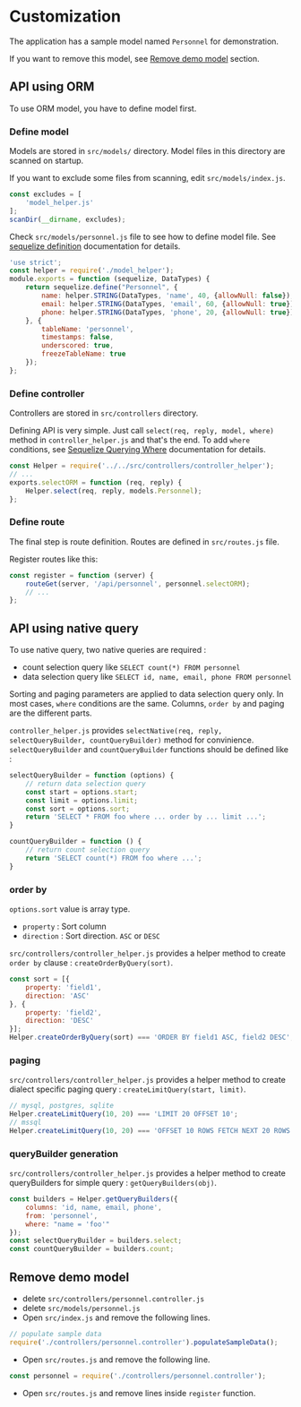 # Customization

The application has a sample model named `Personnel` for demonstration.

If you want to remove this model, see [Remove demo model](#remove) section.

## API using ORM
To use ORM model, you have to define model first.

### Define model
Models are stored in `src/models/` directory. Model files in this directory are scanned on startup.

If you want to exclude some files from scanning, edit `src/models/index.js`.

```javascript
const excludes = [
    'model_helper.js'
];
scanDir(__dirname, excludes);
```

Check `src/models/personnel.js` file to see how to define model file. See [sequelize definition](http://docs.sequelizejs.com/en/v3/docs/models-definition) documentation for details.

```javascript
'use strict';
const helper = require('./model_helper');
module.exports = function (sequelize, DataTypes) {
    return sequelize.define("Personnel", {
        name: helper.STRING(DataTypes, 'name', 40, {allowNull: false}),
        email: helper.STRING(DataTypes, 'email', 60, {allowNull: true}),
        phone: helper.STRING(DataTypes, 'phone', 20, {allowNull: true})
    }, {
        tableName: 'personnel',
        timestamps: false,
        underscored: true,
        freezeTableName: true
    });
};
```

### Define controller
Controllers are stored in `src/controllers` directory.

Defining API is very simple. Just call `select(req, reply, model, where)` method in `controller_helper.js` and that's the end. To add `where` conditions, see [Sequelize Querying Where](http://docs.sequelizejs.com/en/v3/docs/querying/#where) documentation for details.

```javascript
const Helper = require('../../src/controllers/controller_helper');
// ...
exports.selectORM = function (req, reply) {
    Helper.select(req, reply, models.Personnel);
};
```

### Define route
The final step is route definition. Routes are defined in `src/routes.js` file.

Register routes like this:

```javascript
const register = function (server) {
    routeGet(server, '/api/personnel', personnel.selectORM);
    // ...
};
```

## API using native query
To use native query, two native queries are required :
* count selection query like `SELECT count(*) FROM personnel`
* data selection query like `SELECT id, name, email, phone FROM personnel`

Sorting and paging parameters are applied to data selection query only. In most cases, `where` conditions are the same. Columns, `order by` and paging are the different parts.

`controller_helper.js` provides `selectNative(req, reply, selectQueryBuilder, countQueryBuilder)` method for convinience. `selectQueryBuilder` and `countQueryBuilder` functions should be defined like :

```javascript
selectQueryBuilder = function (options) {
    // return data selection query
    const start = options.start;
    const limit = options.limit;
    const sort = options.sort;
    return 'SELECT * FROM foo where ... order by ... limit ...';
}

countQueryBuilder = function () {
    // return count selection query
    return 'SELECT count(*) FROM foo where ...';
}
```

### order by
`options.sort` value is array type.
* `property` : Sort column
* `direction` : Sort direction. `ASC` or `DESC`

`src/controllers/controller_helper.js` provides a helper method to create `order by` clause : `createOrderByQuery(sort)`.

```javascript
const sort = [{
    property: 'field1',
    direction: 'ASC'
}, {
    property: 'field2',
    direction: 'DESC'
}];
Helper.createOrderByQuery(sort) === 'ORDER BY field1 ASC, field2 DESC';
```

### paging
`src/controllers/controller_helper.js` provides a helper method to create dialect specific paging query : `createLimitQuery(start, limit)`.

```javascript
// mysql, postgres, sqlite
Helper.createLimitQuery(10, 20) === 'LIMIT 20 OFFSET 10';
// mssql
Helper.createLimitQuery(10, 20) === 'OFFSET 10 ROWS FETCH NEXT 20 ROWS ONLY';
```

### queryBuilder generation
`src/controllers/controller_helper.js` provides a helper method to create queryBuilders for simple query : `getQueryBuilders(obj)`.

```javascript
const builders = Helper.getQueryBuilders({
    columns: 'id, name, email, phone',
    from: 'personnel',
    where: "name = 'foo'"
});
const selectQueryBuilder = builders.select;
const countQueryBuilder = builders.count;
```

## Remove demo model<a name="remove"></a>
* delete `src/controllers/personnel.controller.js`
* delete `src/models/personnel.js`
* Open `src/index.js` and remove the following lines.
```javascript
// populate sample data
require('./controllers/personnel.controller').populateSampleData();
```
* Open `src/routes.js` and remove the following line.
```javascript
const personnel = require('./controllers/personnel.controller');
```
* Open `src/routes.js` and remove lines inside `register` function.
